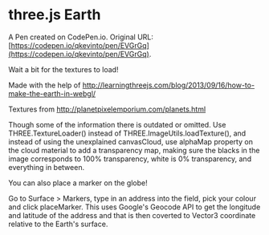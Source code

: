 # three.js Earth

A Pen created on CodePen.io. Original URL: [https://codepen.io/qkevinto/pen/EVGrGq](https://codepen.io/qkevinto/pen/EVGrGq).

Wait a bit for the textures to load!

Made with the help of http://learningthreejs.com/blog/2013/09/16/how-to-make-the-earth-in-webgl/

Textures from http://planetpixelemporium.com/planets.html

Though some of the information there is outdated or omitted. Use THREE.TextureLoader() instead of THREE.ImageUtils.loadTexture(), and instead of using the unexplained canvasCloud, use alphaMap property on the cloud material to add a transparency map, making sure the blacks in the image corresponds to 100% transparency, white is 0% transparency, and everything in between.

You can also place a marker on the globe!

Go to Surface > Markers, type in an address into the field, pick your colour and click placeMarker.
This uses Google's Geocode API to get the longitude and latitude of the address and that is then coverted
to Vector3 coordinate relative to the Earth's surface.
